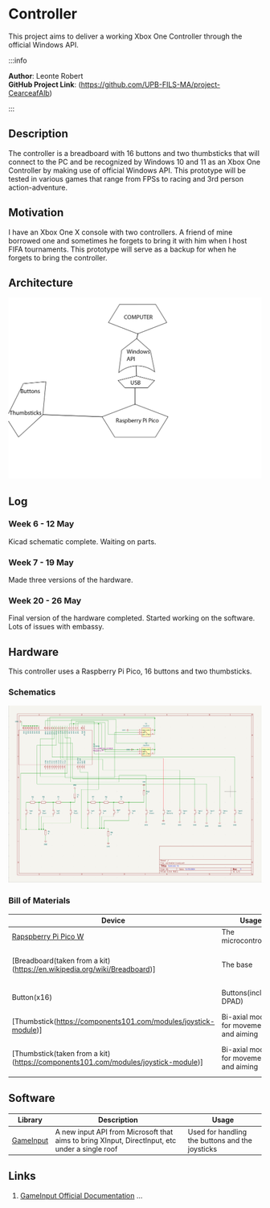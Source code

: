 # Controller
This project aims to deliver a working Xbox One Controller through the official Windows API.

:::info 

**Author**: Leonte Robert \
**GitHub Project Link**: (https://github.com/UPB-FILS-MA/project-CearceafAlb)

:::

## Description

The controller is a breadboard with 16 buttons and two thumbsticks that will connect to the PC and be recognized by Windows 10 and 11 as an Xbox One Controller by making use of official Windows API. This prototype will be tested in various games that range from FPSs to racing and 3rd person action-adventure.

## Motivation

I have an Xbox One X console with two controllers. A friend of mine borrowed one and sometimes he forgets to bring it with him when I host FIFA tournaments. This prototype will serve as a backup for when he forgets to bring the controller.

## Architecture 

![architecture](Architecture.png)

## Log

<!-- write every week your progress here -->

### Week 6 - 12 May
Kicad schematic complete. Waiting on parts.
### Week 7 - 19 May
Made three versions of the hardware.
### Week 20 - 26 May
Final version of the hardware completed. Started working on the software. Lots of issues with embassy.

## Hardware

This controller uses a Raspberry Pi Pico, 16 buttons and two thumbsticks.

### Schematics

![schematic](Kicad.png)

### Bill of Materials

<!-- Fill out this table with all the hardware components that you might need.

The format is 
```
| [Device](link://to/device) | This is used ... | [price](link://to/store) |

```

-->

| Device | Usage | Price |
|--------|--------|-------|
| [Rapspberry Pi Pico W](https://www.raspberrypi.com/documentation/microcontrollers/raspberry-pi-pico.html) | The microcontroller | [35 RON](https://www.optimusdigital.ro/en/raspberry-pi-boards/12394-raspberry-pi-pico-w.html) |
| [Breadboard(taken from a kit)(https://en.wikipedia.org/wiki/Breadboard)] | The base | [54 EUR(the entire kit)](https://www.amazon.de/gp/product/B01II76PDM/ref=ox_sc_act_title_1?smid=AZF7WYXU5ZANW&psc=1) |
| Button(x16) | Buttons(including DPAD) | [0,36 RON x16](https://www.optimusdigital.ro/ro/butoane-i-comutatoare/1119-buton-6x6x6.html) |
| [Thumbstick(https://components101.com/modules/joystick-module)] | Bi-axial module for movement and aiming | [5,35 RON](https://www.optimusdigital.ro/ro/senzori-senzori-de-atingere/742-modul-joystick-ps2-biaxial-negru-cu-5-pini.html) |
| [Thumbstick(taken from a kit)(https://components101.com/modules/joystick-module)] | Bi-axial module for movement and aiming | [54 EUR(the entire kit)](https://www.amazon.de/gp/product/B01II76PDM/ref=ox_sc_act_title_1?smid=AZF7WYXU5ZANW&psc=1) |


## Software

| Library | Description | Usage |
|---------|-------------|-------|
| [GameInput](https://learn.microsoft.com/en-us/gaming/gdk/_content/gc/input/overviews/input-overview) | A new input API from Microsoft that aims to bring XInput, DirectInput, etc under a single roof | Used for handling the buttons and the joysticks |

## Links

<!-- Add a few links that inspired you and that you think you will use for your project -->

1. [GameInput Official Documentation](https://learn.microsoft.com/en-us/gaming/gdk/_content/gc/input/overviews/input-overview)
...
